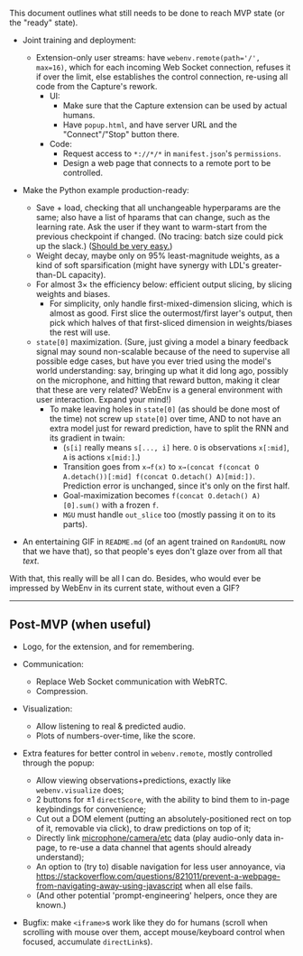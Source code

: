 This document outlines what still needs to be done to reach MVP state (or the "ready" state).

- Joint training and deployment:
	- Extension-only user streams: have `webenv.remote(path='/', max=16)`, which for each incoming Web Socket connection, refuses it if over the limit, else establishes the control connection, re-using all code from the Capture's rework.
        - UI:
            - Make sure that the Capture extension can be used by actual humans.
            - Have `popup.html`, and have server URL and the "Connect"/"Stop" button there.
        - Code:
            - Request access to `*://*/*` in `manifest.json`'s `permissions`.
            - Design a web page that connects to a remote port to be controlled.

- Make the Python example production-ready:
    - Save + load, checking that all unchangeable hyperparams are the same; also have a list of hparams that can change, such as the learning rate. Ask the user if they want to warm-start from the previous checkpoint if changed. (No tracing: batch size could pick up the slack.) ([Should be very easy.](https://pytorch.org/tutorials/beginner/saving_loading_models.html))
    - Weight decay, maybe only on 95% least-magnitude weights, as a kind of soft sparsification (might have synergy with LDL's greater-than-DL capacity).
    - For almost 3× the efficiency below: efficient output slicing, by slicing weights and biases.
        - For simplicity, only handle first-mixed-dimension slicing, which is almost as good. First slice the outermost/first layer's output, then pick which halves of that first-sliced dimension in weights/biases the rest will use.
    - `state[0]` maximization. (Sure, just giving a model a binary feedback signal may sound non-scalable because of the need to supervise all possible edge cases, but have you ever tried using the model's world understanding: say, bringing up what it did long ago, possibly on the microphone, and hitting that reward button, making it clear that these are very related? WebEnv is a general environment with user interaction. Expand your mind!)
        - To make leaving holes in `state[0]` (as should be done most of the time) not screw up `state[0]` over time, AND to not have an extra model just for reward prediction, have to split the RNN and its gradient in twain:
            - (`s[i]` really means `s[..., i]` here. `O` is observations `x[:mid]`, `A` is actions `x[mid:]`.)
            - Transition goes from `x→f(x)` to `x→(concat f(concat O A.detach())[:mid] f(concat O.detach() A)[mid:])`. Prediction error is unchanged, since it's only on the first half.
            - Goal-maximization becomes `f(concat O.detach() A)[0].sum()` with a frozen `f`.
            - `MGU` must handle `out_slice` too (mostly passing it on to its parts).

- An entertaining GIF in `README.md` (of an agent trained on `RandomURL` now that we have that), so that people's eyes don't glaze over from all that *text*.

With that, this really will be all I can do. Besides, who would ever be impressed by WebEnv in its current state, without even a GIF?

---

## Post-MVP (when useful)

- Logo, for the extension, and for remembering.

- Communication:
    - Replace Web Socket communication with WebRTC.
    - Compression.

- Visualization:
    - Allow listening to real & predicted audio.
    - Plots of numbers-over-time, like the score.

- Extra features for better control in `webenv.remote`, mostly controlled through the popup:
    - Allow viewing observations+predictions, exactly like `webenv.visualize` does;
    - 2 buttons for ±1 `directScore`, with the ability to bind them to in-page keybindings for convenience;
    - Cut out a DOM element (putting an absolutely-positioned rect on top of it, removable via click), to draw predictions on top of it;
    - Directly link [microphone/camera/etc](https://developer.mozilla.org/en-US/docs/Web/API/Media_Streams_API) data (play audio-only data in-page, to re-use a data channel that agents should already understand);
    - An option to (try to) disable navigation for less user annoyance, via https://stackoverflow.com/questions/821011/prevent-a-webpage-from-navigating-away-using-javascript when all else fails.
    - (And other potential 'prompt-engineering' helpers, once they are known.)

- Bugfix: make `<iframe>`s work like they do for humans (scroll when scrolling with mouse over them, accept mouse/keyboard control when focused, accumulate `directLink`s).